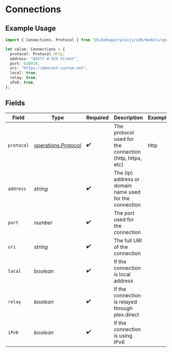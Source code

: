 # Connections

## Example Usage

```typescript
import { Connections, Protocol } from "@lukehagar/plexjs/sdk/models/operations";

let value: Connections = {
  protocol: Protocol.Http,
  address: "84577 W 9th Street",
  port: 610910,
  uri: "https://dearest-custom.net",
  local: true,
  relay: true,
  iPv6: true,
};
```

## Fields

| Field                                                             | Type                                                              | Required                                                          | Description                                                       | Example                                                           |
| ----------------------------------------------------------------- | ----------------------------------------------------------------- | ----------------------------------------------------------------- | ----------------------------------------------------------------- | ----------------------------------------------------------------- |
| `protocol`                                                        | [operations.Protocol](../../../sdk/models/operations/protocol.md) | :heavy_check_mark:                                                | The protocol used for the connection (http, https, etc)           | http                                                              |
| `address`                                                         | *string*                                                          | :heavy_check_mark:                                                | The (ip) address or domain name used for the connection           |                                                                   |
| `port`                                                            | *number*                                                          | :heavy_check_mark:                                                | The port used for the connection                                  |                                                                   |
| `uri`                                                             | *string*                                                          | :heavy_check_mark:                                                | The full URI of the connection                                    |                                                                   |
| `local`                                                           | *boolean*                                                         | :heavy_check_mark:                                                | If the connection is local address                                |                                                                   |
| `relay`                                                           | *boolean*                                                         | :heavy_check_mark:                                                | If the connection is relayed through plex.direct                  |                                                                   |
| `iPv6`                                                            | *boolean*                                                         | :heavy_check_mark:                                                | If the connection is using IPv6                                   |                                                                   |